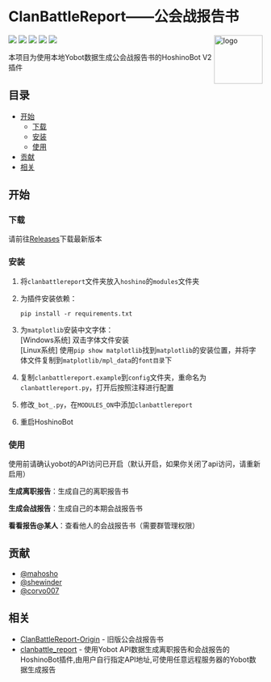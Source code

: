 # ClanBattleReport——公会战报告书

<img align="right" src="https://i.loli.net/2020/10/26/V8oPbpZSUrLkTmK.png" alt="logo" width="96px" />

<p align="left">
<a href='https://github.com/pcrbot/yobot'><img src="https://img.shields.io/badge/yobot-v3.0-brightgreen.svg"/></a>
<a href='https://github.com/Ice-Cirno/HoshinoBot'><img src="https://img.shields.io/badge/HoshinoBot-v2.0-green.svg"/></a>
<a href='https://github.com/A-kirami/ClanBattleReport/blob/master/LICENSE'><img src="https://img.shields.io/github/license/A-kirami/ClanBattleReport"/></a>
<a href='https://github.com/A-kirami/ClanBattleReport/'><img src="https://img.shields.io/github/stars/A-kirami/ClanBattleReport"/></a>
<a href='https://github.com/A-kirami/ClanBattleReport/releases'><img src="https://img.shields.io/github/downloads/A-kirami/ClanBattleReport/total"/></a>
</p>

本项目为使用本地Yobot数据生成公会战报告书的HoshinoBot V2插件

## 目录
- [开始](https://github.com/A-kirami/ClanBattleReport/#开始)
  - [下载](https://github.com/A-kirami/ClanBattleReport/#下载)
  - [安装](https://github.com/A-kirami/ClanBattleReport/#安装)
  - [使用](https://github.com/A-kirami/ClanBattleReport/#使用)
- [贡献](https://github.com/A-kirami/ClanBattleReport/#贡献)
- [相关](https://github.com/A-kirami/ClanBattleReport/#相关)

## 开始

### 下载
请前往[Releases](https://github.com/A-kirami/ClanBattleReport/releases)下载最新版本

### 安装
1. 将``clanbattlereport``文件夹放入``hoshino``的``modules``文件夹
2. 为插件安装依赖：

      ```
      pip install -r requirements.txt
      ```

3. 为``matplotlib``安装中文字体：  
      [Windows系统] 双击字体文件安装  
      [Linux系统] 使用``pip show matplotlib``找到``matplotlib``的安装位置，并将字体文件复制到``matplotlib/mpl_data``的``font目录``下
4. 复制``clanbattlereport.example``到``config``文件夹，重命名为``clanbattlereport.py``，打开后按照注释进行配置
5. 修改``_bot_.py``，在``MODULES_ON``中添加``clanbattlereport``
6. 重启HoshinoBot

### 使用
使用前请确认yobot的API访问已开启（默认开启，如果你关闭了api访问，请重新启用）

**生成离职报告**：生成自己的离职报告书

**生成会战报告**：生成自己的本期会战报告书

**看看报告@某人**：查看他人的会战报告书（需要群管理权限）

## 贡献
- [@mahosho](https://github.com/mahosho)
- [@shewinder](https://github.com/shewinder)
- [@corvo007](https://github.com/corvo007)

## 相关
- [ClanBattleReport-Origin](https://github.com/A-kirami/ClanBattleReport-Origin) - 旧版公会战报告书
- [clanbattle_report](https://github.com/zyujs/clanbattle_report) - 使用Yobot API数据生成离职报告和会战报告的HoshinoBot插件,由用户自行指定API地址,可使用任意远程服务器的Yobot数据生成报告
